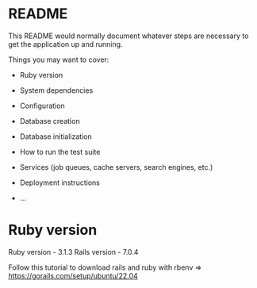 # README

This README would normally document whatever steps are necessary to get the
application up and running.

Things you may want to cover:

* Ruby version

* System dependencies

* Configuration

* Database creation

* Database initialization

* How to run the test suite

* Services (job queues, cache servers, search engines, etc.)

* Deployment instructions

* ...

# Ruby version

Ruby version - 3.1.3
Rails version - 7.0.4

Follow this tutorial to download rails and ruby with rbenv => https://gorails.com/setup/ubuntu/22.04
